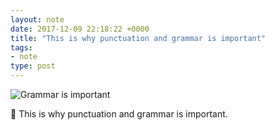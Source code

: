 ```yaml
---
layout: note
date: 2017-12-09 22:18:22 +0000
title: "This is why punctuation and grammar is important"
tags:
- note
type: post
---
```

![Grammar is important](https://colinseymour.co.uk/img/7F00214A-CA02-4CD9-9265-4896BEE815AD.jpeg)

🤔 This is why punctuation and grammar is important.
